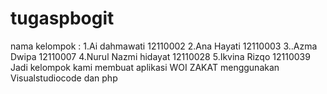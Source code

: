# tugaspbogit
nama kelompok :
 1.Ai dahmawati 12110002
 2.Ana Hayati 12110003
 3..Azma Dwipa 12110007
 4.Nurul Nazmi hidayat 12110028
 5.Ikvina Rizqo 12110039
 Jadi kelompok kami membuat aplikasi WOI ZAKAT menggunakan Visualstudiocode dan php
